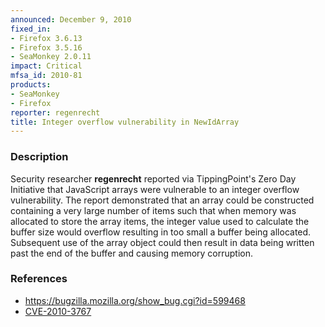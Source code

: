 ```yaml
---
announced: December 9, 2010
fixed_in:
- Firefox 3.6.13
- Firefox 3.5.16
- SeaMonkey 2.0.11
impact: Critical
mfsa_id: 2010-81
products:
- SeaMonkey
- Firefox
reporter: regenrecht
title: Integer overflow vulnerability in NewIdArray
---
```


<h3>Description</h3>

<p>Security researcher <strong>regenrecht</strong> reported via
TippingPoint's Zero Day Initiative that JavaScript arrays were
vulnerable to an integer overflow vulnerability. The report
demonstrated that an array could be constructed containing a very
large number of items such that when memory was allocated to store the
array items, the integer value used to calculate the buffer size would
overflow resulting in too small a buffer being allocated. Subsequent
use of the array object could then result in data being written past
the end of the buffer and causing memory corruption.</p>

<h3>References</h3>

<ul>
  <li><a href="https://bugzilla.mozilla.org/show_bug.cgi?id=599468">https://bugzilla.mozilla.org/show_bug.cgi?id=599468</a></li>
  <li><a class="ex-ref" href="http://cve.mitre.org/cgi-bin/cvename.cgi?name=CVE-2010-3767">CVE-2010-3767</a></li>
</ul>




